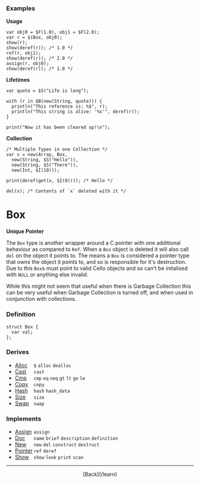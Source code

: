   <div class="row">
  <div class="col-xs-6 col-md-6">

### Examples

__Usage__

    var obj0 = $F(1.0), obj1 = $F(2.0);
    var r = $(Box, obj0);
    show(r);
    show(deref(r)); /* 1.0 */
    ref(r, obj1);
    show(deref(r)); /* 2.0 */
    assign(r, obj0);
    show(deref(r)); /* 1.0 */
    

__Lifetimes__

    var quote = $S("Life is long");
    
    with (r in $B(new(String, quote))) {
      println("This reference is: %$", r);
      println("This string is alive: '%s'", deref(r));
    }
    
    print("Now it has been cleared up!\n");
    

__Collection__

    /* Multiple Types in one Collection */
    var x = new(Array, Box, 
      new(String, $S("Hello")), 
      new(String, $S("There")), 
      new(Int, $I(10)));
    
    print(deref(get(x, $I(0)))); /* Hello */ 
    
    del(x); /* Contents of `x` deleted with it */
    



  </div>
  <div class="col-xs-6 col-md-6">

# Box
__Unique Pointer__

The `Box` type is another wrapper around a C pointer with one additional behaviour as compared to `Ref`. When a `Box` object is deleted it will also call `del` on the object it points to. The means a `Box` is considered a pointer type that _owns_ the object it points to, and so is responsible for it's destruction. Due to this `Box`s must point to valid Cello objects and so can't be initalised with `NULL` or anything else invalid. 

While this might not seem that useful when there is Garbage Collection this can be very useful when Garbage Collection is turned off, and when used in conjunction with collections.

### Definition

    struct Box {
      var val;
    };
    

### Derives

* <span style="width:50px; float:left;">[Alloc](/learn/alloc)</span>`$` `alloc` `dealloc` 
* <span style="width:50px; float:left;">[Cast](/learn/cast)</span>`cast` 
* <span style="width:50px; float:left;">[Cmp](/learn/cmp)</span>`cmp` `eq` `neq` `gt` `lt` `ge` `le` 
* <span style="width:50px; float:left;">[Copy](/learn/copy)</span>`copy` 
* <span style="width:50px; float:left;">[Hash](/learn/hash)</span>`hash` `hash_data` 
* <span style="width:50px; float:left;">[Size](/learn/size)</span>`size` 
* <span style="width:50px; float:left;">[Swap](/learn/swap)</span>`swap` 
### Implements

* <span style="width:50px; float:left;">[Assign](/learn/assign)</span>`assign` 
* <span style="width:50px; float:left;">[Doc](/learn/doc)</span>`name` `brief` `description` `definition` 
* <span style="width:50px; float:left;">[New](/learn/new)</span>`new` `del` `construct` `destruct` 
* <span style="width:50px; float:left;">[Pointer](/learn/pointer)</span>`ref` `deref` 
* <span style="width:50px; float:left;">[Show](/learn/show)</span>`show` `look` `print` `scan` 

* * *

  <p style="text-align:center;">
[Back](/learn)
  </p>

  </div>
  </div>
